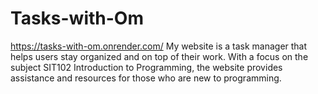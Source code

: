 # Tasks-with-Om
https://tasks-with-om.onrender.com/
My website is a task manager that helps users stay organized and on top of their work. With a focus on the subject SIT102 Introduction to Programming, the website provides assistance and resources for those who are new to programming.
